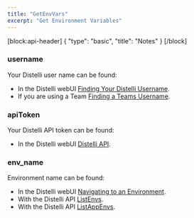 ```yaml
---
title: "GetEnvVars"
excerpt: "Get Environment Variables"
---
```

[block:api-header]
{
  "type": "basic",
  "title": "Notes"
}
[/block]
### username

Your Distelli user name can be found:
* In the Distelli webUI [Finding Your Distelli Username](doc:finding-your-distelli-username).
* If you are using a Team [Finding a Teams Username](doc:finding-a-teams-distelli-username).

### apiToken

Your Distelli API token can be found:
* In the Distelli webUI [Distelli API](doc:distelli-api).

### env_name

Environment name can be found:
* In the Distelli webUI [Navigating to an Environment](doc:navigating-to-an-environment).
* With the Distelli API [ListEnvs](doc:listenvs).
* With the Distelli API [ListAppEnvs](doc:listappenvs).
